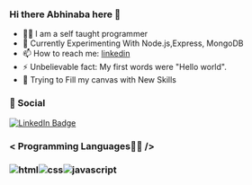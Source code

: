 ### Hi there Abhinaba here 👋

<ul>
  <li>👨‍💻 I am a self taught programmer</li>
  <li>🔭 Currently Experimenting With Node.js,Express, MongoDB</li>
  <li>
    📫 How to reach me:
    <a href="https://www.linkedin.com/in/abhinabadutta/">linkedin</a>
  </li>
  <li>⚡ Unbelievable fact: My first words were "Hello world".</li>
  <li>🎨 Trying to Fill my canvas with New Skills</li>
</ul>





<!--  -->
<h3>👨 Social</h3>

[![LinkedIn Badge](https://img.shields.io/badge/LinkedIn-Profile-informational?style=flat&logo=linkedin&logoColor=white&color=0D76A8)](https://www.linkedin.com/in/abhinabadutta/)


<h3>< Programming Languages👨‍💻 /><h3/>

<img
  src="https://img.shields.io/badge/HTML5-E34F26?style=for-the-badge&logo=html5&logoColor=white"
  alt="html"
/><img
  src="https://img.shields.io/badge/CSS3-1572B6?style=for-the-badge&logo=css3&logoColor=white"
  alt="css"
/><img
  src="https://img.shields.io/badge/JavaScript-323330?style=for-the-badge&logo=javascript&logoColor=F7DF1E"
  alt="javascript"
/>

